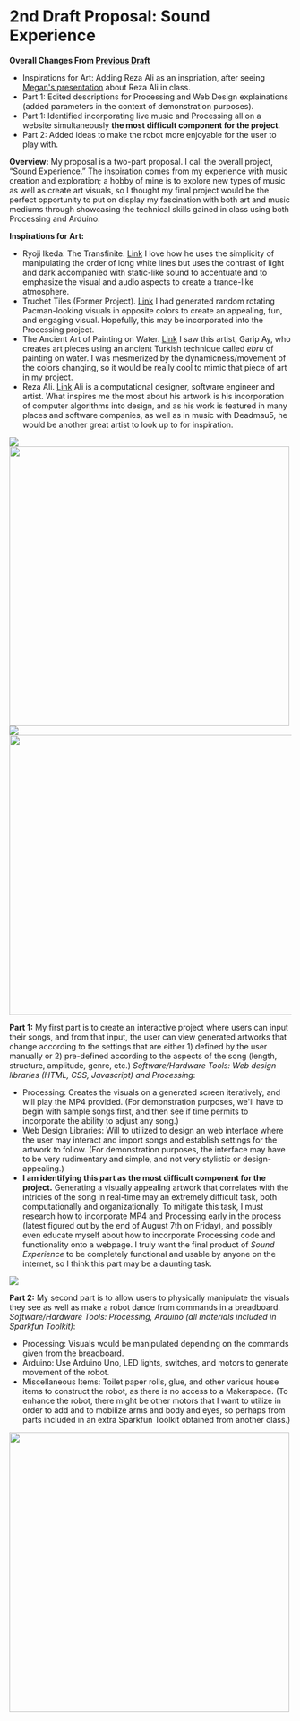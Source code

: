# 2nd Draft Proposal: Sound Experience

**Overall Changes From [Previous Draft](https://github.com/joshsanchez98/CreativeProgrammingAndElectronics/blob/master/Aug_3_Final_Project/firstDraft.md)**
- Inspirations for Art: Adding Reza Ali as an inspriation, after seeing [Megan's presentation](https://docs.google.com/presentation/d/1nMK23bF0SbIPO7mAfqlUKXqwxKJc16b8IlMIqiGY7CE/edit#slide=id.g8ef4d00c0a_0_2) about Reza Ali in class.
- Part 1: Edited descriptions for Processing and Web Design explainations (added parameters in the context of demonstration purposes).
- Part 1: Identified incorporating live music and Processing all on a website simultaneously **the most difficult component for the project**.
- Part 2: Added ideas to make the robot more enjoyable for the user to play with.

**Overview:** 
My proposal is a two-part proposal.  I call the overall project, “Sound Experience.” The inspiration comes from my experience with music creation and exploration; a hobby of mine is to explore new types of music as well as create art visuals, so I thought my final project would be the perfect opportunity to put on display my fascination with both art and music mediums through showcasing the technical skills gained in class using both Processing and Arduino.
 
**Inspirations for Art:**
- Ryoji Ikeda: The Transfinite. [Link](https://www.youtube.com/watch?v=omDK2Cm2mwo)  I love how he uses the simplicity of manipulating the order of long white lines but uses the contrast of light and dark accompanied with static-like sound to accentuate and to emphasize the visual and audio aspects to create a trance-like atmosphere. 
- Truchet Tiles (Former Project). [Link](https://github.com/joshsanchez98/CreativeProgrammingAndElectronics/tree/master/July_13) I had generated random rotating Pacman-looking visuals in opposite colors to create an appealing, fun, and engaging visual.  Hopefully, this may be incorporated into the Processing project.
- The Ancient Art of Painting on Water. [Link](https://www.youtube.com/watch?v=jeGqnicNS2A) I saw this artist, Garip Ay, who creates art pieces using an ancient Turkish technique called *ebru* of painting on water.  I was mesmerized by the dynamicness/movement of the colors changing, so it would be really cool to mimic that piece of art in my project.
- Reza Ali.  [Link](https://www.syedrezaali.com/) Ali is a computational designer, software engineer and artist. What inspires me the most about his artwork is his incorporation of computer algorithms into design, and as his work is featured in many places and software companies, as well as in music with Deadmau5, he would be another great artist to look up to for inspiration.

<img src = 'https://github.com/joshsanchez98/CreativeProgrammingAndElectronics/blob/master/Aug_3_Final_Project/image_1.gif'> 
<img src = 'https://github.com/joshsanchez98/CreativeProgrammingAndElectronics/blob/master/July_13/my_image.png' width = 500 height = 500>
<img src = 'https://github.com/joshsanchez98/CreativeProgrammingAndElectronics/blob/master/Aug_3_Final_Project/image_3.gif'>
<img src = 'https://github.com/joshsanchez98/CreativeProgrammingAndElectronics/blob/master/Aug_5_Final_Project/image_6.png' width = 600 height = 500>
 
**Part 1:** 
My first part is to create an interactive project where users can input their songs, and from that input, the user can view generated artworks that change according to the settings that are either 1) defined by the user manually or 2) pre-defined according to the aspects of the song (length, structure, amplitude, genre, etc.) 
*Software/Hardware Tools: Web design libraries (HTML, CSS, Javascript) and Processing*: 
- Processing: Creates the visuals on a generated screen iteratively, and will play the MP4 provided.  (For demonstration purposes, we'll have to begin with sample songs first, and then see if time permits to incorporate the ability to adjust any song.)  
- Web Design Libraries: Will to utilized to design an web interface where the user may interact and import songs and establish settings for the artwork to follow.  (For demonstration purposes, the interface may have to be very rudimentary and simple, and not very stylistic or design-appealing.) 
- **I am identifying this part as the most difficult component for the project.** Generating a visually appealing artwork that correlates with the intricies of the song in real-time may an extremely difficult task, both computationally and organizationally.  To mitigate this task, I must research how to incorporate MP4 and Processing early in the process (latest figured out by the end of August 7th on Friday), and possibly even educate myself about how to incorporate Processing code and functionality onto a webpage. I truly want the final product of *Sound Experience* to be completely functional and usable by anyone on the internet, so I think this part may be a daunting task.

<img src = 'https://github.com/joshsanchez98/CreativeProgrammingAndElectronics/blob/master/Aug_3_Final_Project/image_4.jpg'> 
 
**Part 2:** 
My second part is to allow users to physically manipulate the visuals they see as well as make a robot dance from commands in a breadboard. 
*Software/Hardware Tools: Processing, Arduino (all materials included in Sparkfun Toolkit)*:
- Processing: Visuals would be manipulated depending on the commands given from the breadboard.
- Arduino: Use Arduino Uno, LED lights, switches, and motors to generate movement of the robot.
- Miscellaneous Items: Toilet paper rolls, glue, and other various house items to construct the robot, as there is no access to a Makerspace.  (To enhance the robot, there might be other motors that I want to utilize in order to add and to mobilize arms and body and eyes, so perhaps from parts included in an extra Sparkfun Toolkit obtained from another class.)

<img src = 'https://github.com/joshsanchez98/CreativeProgrammingAndElectronics/blob/master/Aug_3_Final_Project/image_5.jpeg' width = 500 height = 500> 
